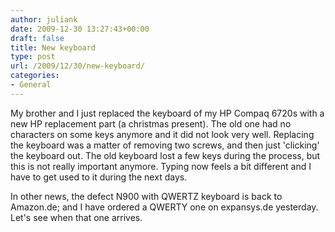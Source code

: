 ```yaml
---
author: juliank
date: 2009-12-30 13:27:43+00:00
draft: false
title: New keyboard
type: post
url: /2009/12/30/new-keyboard/
categories:
- General
---
```


My brother and I just replaced the keyboard of my HP Compaq 6720s with a new HP replacement part (a christmas present). The old one had no characters on some keys anymore and it did not look very well. Replacing the keyboard was a matter of removing two screws, and then just 'clicking' the keyboard out. The old keyboard lost a few keys during the process, but this is not really important anymore. Typing now feels a bit different and I have to get used to it during the next days.

In other news, the defect N900 with QWERTZ keyboard is back to Amazon.de; and I have ordered a QWERTY one on expansys.de yesterday. Let's see when that one arrives.
